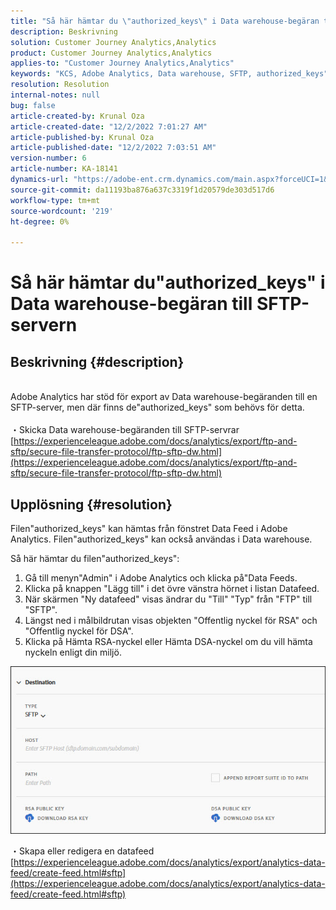 ```yaml
---
title: "Så här hämtar du \"authorized_keys\" i Data warehouse-begäran till SFTP-servern"
description: Beskrivning
solution: Customer Journey Analytics,Analytics
product: Customer Journey Analytics,Analytics
applies-to: "Customer Journey Analytics,Analytics"
keywords: "KCS, Adobe Analytics, Data warehouse, SFTP, authorized_keys"
resolution: Resolution
internal-notes: null
bug: false
article-created-by: Krunal Oza
article-created-date: "12/2/2022 7:01:27 AM"
article-published-by: Krunal Oza
article-published-date: "12/2/2022 7:03:51 AM"
version-number: 6
article-number: KA-18141
dynamics-url: "https://adobe-ent.crm.dynamics.com/main.aspx?forceUCI=1&pagetype=entityrecord&etn=knowledgearticle&id=2ac0f521-0f72-ed11-9561-6045bd006c82"
source-git-commit: da11193ba876a637c3319f1d20579de303d517d6
workflow-type: tm+mt
source-wordcount: '219'
ht-degree: 0%

---
```


# Så här hämtar du&quot;authorized_keys&quot; i Data warehouse-begäran till SFTP-servern

## Beskrivning {#description}

<br>Adobe Analytics har stöd för export av Data warehouse-begäranden till en SFTP-server, men där finns de&quot;authorized_keys&quot; som behövs för detta.<br><br>
・Skicka Data warehouse-begäranden till SFTP-servrar
[https://experienceleague.adobe.com/docs/analytics/export/ftp-and-sftp/secure-file-transfer-protocol/ftp-sftp-dw.html](https://experienceleague.adobe.com/docs/analytics/export/ftp-and-sftp/secure-file-transfer-protocol/ftp-sftp-dw.html)

## Upplösning {#resolution}


Filen&quot;authorized_keys&quot; kan hämtas från fönstret Data Feed i Adobe Analytics. Filen&quot;authorized_keys&quot; kan också användas i Data warehouse.

Så här hämtar du filen&quot;authorized_keys&quot;:

1. Gå till menyn&quot;Admin&quot; i Adobe Analytics och klicka på&quot;Data Feeds.
2. Klicka på knappen &quot;Lägg till&quot; i det övre vänstra hörnet i listan Datafeed.
3. När skärmen &quot;Ny datafeed&quot; visas ändrar du &quot;Till&quot; &quot;Typ&quot; från &quot;FTP&quot; till &quot;SFTP&quot;.
4. Längst ned i målbildrutan visas objekten &quot;Offentlig nyckel för RSA&quot; och &quot;Offentlig nyckel för DSA&quot;.
5. Klicka på Hämta RSA-nyckel eller Hämta DSA-nyckel om du vill hämta nyckeln enligt din miljö.


![](assets/50e37472-899b-ec11-b400-00224805a4ef.png)

・Skapa eller redigera en datafeed
[https://experienceleague.adobe.com/docs/analytics/export/analytics-data-feed/create-feed.html#sftp](https://experienceleague.adobe.com/docs/analytics/export/analytics-data-feed/create-feed.html#sftp)
